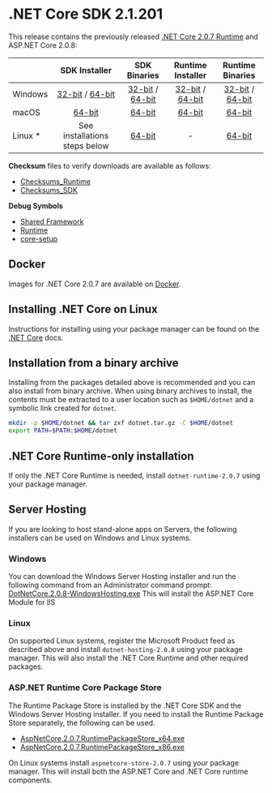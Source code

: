 # .NET Core SDK 2.1.201

This release contains the previously released [.NET Core 2.0.7 Runtime](2.0.7-download.md) and ASP.NET Core 2.0.8:


|         | SDK Installer                                         | SDK Binaries                                                         | Runtime Installer                                                  | Runtime Binaries                                                   |
| ------- | :---------------------------------------------------: | :-------------------------------------------------------------------:| :----------------------------------------------------------------: | :----------------------------------------------------------------: |
| Windows | [32-bit](https://download.microsoft.com/download/C/7/D/C7DCA2DE-7163-45D1-A05A-5112DAF51445/dotnet-sdk-2.1.201-win-x86.exe) / [64-bit](https://download.microsoft.com/download/C/7/D/C7DCA2DE-7163-45D1-A05A-5112DAF51445/dotnet-sdk-2.1.201-win-x64.exe)  | [32-bit](https://download.microsoft.com/download/C/7/D/C7DCA2DE-7163-45D1-A05A-5112DAF51445/dotnet-sdk-2.1.201-win-x86.zip) / [64-bit](https://download.microsoft.com/download/C/7/D/C7DCA2DE-7163-45D1-A05A-5112DAF51445/dotnet-sdk-2.1.201-win-x64.zip) | [32-bit](https://download.microsoft.com/download/A/9/F/A9F8872C-48B2-41DB-8AAD-D5908D988592/dotnet-runtime-2.0.7-win-x86.exe) / [64-bit](https://download.microsoft.com/download/A/9/F/A9F8872C-48B2-41DB-8AAD-D5908D988592/dotnet-runtime-2.0.7-win-x64.exe) | [32-bit](https://download.microsoft.com/download/A/9/F/A9F8872C-48B2-41DB-8AAD-D5908D988592/dotnet-runtime-2.0.7-win-x86.zip) / [64-bit](https://download.microsoft.com/download/A/9/F/A9F8872C-48B2-41DB-8AAD-D5908D988592/dotnet-runtime-2.0.7-win-x64.zip) |
| macOS   | [64-bit](https://download.microsoft.com/download/C/7/D/C7DCA2DE-7163-45D1-A05A-5112DAF51445/dotnet-sdk-2.1.201-osx-x64.pkg)  | [64-bit](https://download.microsoft.com/download/C/7/D/C7DCA2DE-7163-45D1-A05A-5112DAF51445/dotnet-sdk-2.1.201-osx-x64.tar.gz)| [64-bit](https://download.microsoft.com/download/A/9/F/A9F8872C-48B2-41DB-8AAD-D5908D988592/dotnet-runtime-2.0.7-osx-x64.pkg)      | [64-bit](https://download.microsoft.com/download/A/9/F/A9F8872C-48B2-41DB-8AAD-D5908D988592/dotnet-runtime-2.0.7-osx-x64.tar.gz)   |
| Linux * | See installations steps below                         | [64-bit](https://download.microsoft.com/download/C/7/D/C7DCA2DE-7163-45D1-A05A-5112DAF51445/dotnet-sdk-2.1.201-linux-x64.tar.gz)     | -                                                                  | [64-bit](https://download.microsoft.com/download/A/9/F/A9F8872C-48B2-41DB-8AAD-D5908D988592/dotnet-runtime-2.0.7-linux-x64.tar.gz) |

**Checksum** files to verify downloads are available as follows:
* [Checksums_Runtime](https://dotnetcli.blob.core.windows.net/dotnet/checksums/2.0.7-runtime-sha.txt)
* [Checksums_SDK](https://dotnetcli.blob.core.windows.net/dotnet/checksums/2.1.201-sdk-sha.txt)

**Debug Symbols**
* [Shared Framework](https://download.microsoft.com/download/E/F/7/EF7302FE-4F84-4529-9E3A-893450F76501/corefx-2.0.8-symbols.zip)
* [Runtime](https://download.microsoft.com/download/A/9/F/A9F8872C-48B2-41DB-8AAD-D5908D988592/coreclr-2.0.7-symbols.zip)
* [core-setup](https://download.microsoft.com/download/A/9/F/A9F8872C-48B2-41DB-8AAD-D5908D988592/core-setup-2.0.7-symbols.zip)

## Docker

Images for .NET Core 2.0.7 are available on [Docker](https://hub.docker.com/r/microsoft/dotnet/).

## Installing .NET Core on Linux

Instructions for installing using your package manager can be found on the [.NET Core](https://learn.microsoft.com/dotnet/core/install/linux) docs.

## Installation from a binary archive

Installing from the packages detailed above is recommended and you can also install from binary archive. When using binary archives to install, the contents must be extracted to a user location such as `$HOME/dotnet` and a symbolic link created for `dotnet`.

```bash
mkdir -p $HOME/dotnet && tar zxf dotnet.tar.gz -C $HOME/dotnet
export PATH=$PATH:$HOME/dotnet
```

## .NET Core Runtime-only installation

If only the .NET Core Runtime is needed, install `dotnet-runtime-2.0.7` using your package manager.

## Server Hosting

If you are looking to host stand-alone apps on Servers, the following installers can be used on Windows and Linux systems.

### Windows

You can download the Windows Server Hosting installer and run the following command from an Administrator command prompt:
[DotNetCore.2.0.8-WindowsHosting.exe](https://download.microsoft.com/download/E/F/7/EF7302FE-4F84-4529-9E3A-893450F76501/DotNetCore.2.0.8-WindowsHosting.exe)
This will install the ASP.NET Core Module for IIS

### Linux

On supported Linux systems, register the Microsoft Product feed as described above and install `dotnet-hosting-2.0.8` using your package manager.
This will also install the .NET Core Runtime and other required packages.

### ASP.NET Runtime Core Package Store

The Runtime Package Store is installed by the .NET Core SDK and the Windows Server Hosting installer. If you need to install the Runtime Package Store separately, the following can be used.

* [AspNetCore.2.0.7.RuntimePackageStore_x64.exe](https://download.microsoft.com/download/E/F/7/EF7302FE-4F84-4529-9E3A-893450F76501/AspNetCore.2.0.8.RuntimePackageStore_x64.exe)
* [AspNetCore.2.0.7.RuntimePackageStore_x86.exe](https://download.microsoft.com/download/E/F/7/EF7302FE-4F84-4529-9E3A-893450F76501/AspNetCore.2.0.8.RuntimePackageStore_x86.exe)

On Linux systems install `aspnetcore-store-2.0.7` using your package manager. This will install both the ASP.NET Core and .NET Core runtime components.

